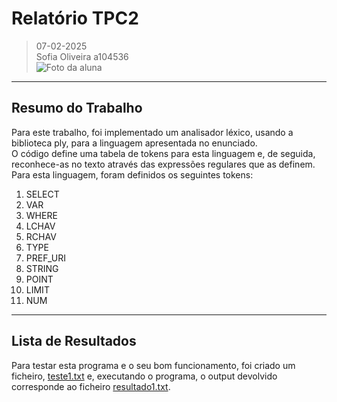 # Relatório TPC2  

> 07-02-2025  
> Sofia Oliveira a104536  
> ![Foto da aluna](https://github.com/user-attachments/assets/8eb0a6bc-8efa-44d6-a0f5-ab76a4524ba8)  


---

## Resumo do Trabalho  

Para este trabalho, foi implementado um analisador léxico, usando a biblioteca ply, para a linguagem apresentada no enunciado.  
O código define uma tabela de tokens para esta linguagem e, de seguida, reconhece-as no texto através das expressões regulares que as definem. Para esta linguagem, foram definidos os seguintes tokens:  
1. SELECT
2. VAR
3. WHERE
4. LCHAV
5. RCHAV
6. TYPE
7. PREF_URI
8. STRING
9. POINT
10. LIMIT
11. NUM

---

## Lista de Resultados  
Para testar esta programa e o seu bom funcionamento, foi criado um ficheiro, [teste1.txt](testes/teste1.txt) e, executando o programa, o output devolvido corresponde ao ficheiro [resultado1.txt](testes/resultado1.txt).